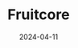 ---
title: Fruitcore
fulltitle: Fruitcore
date: 2024-04-11
tags:
- 2024
characters:
- tzipora
categories:
- clothing & uniforms
keywords:
- 2024
rgb: 212, 76, 60
url: /stories/fruitcore/
image: /images/fullres/tangerine.jpg
caption: Better posts coming soon.
---